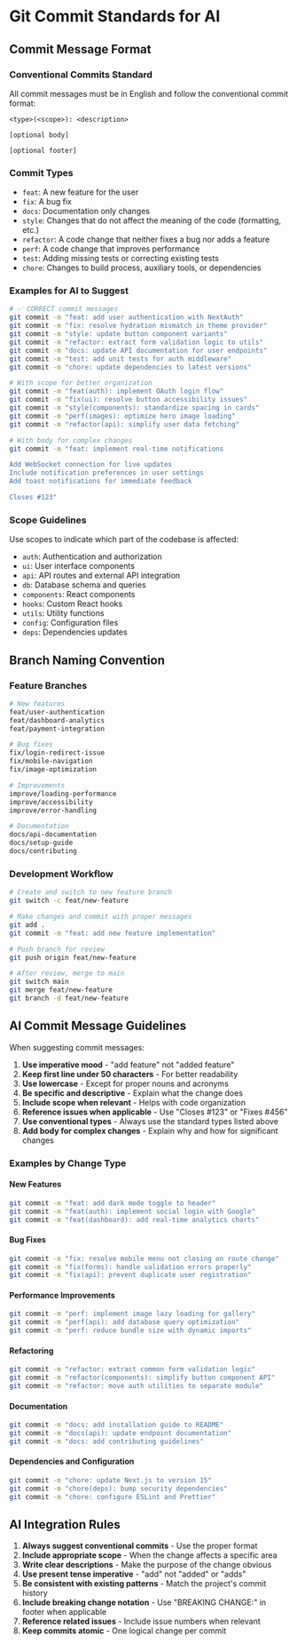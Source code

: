 # Git Commit Standards for AI

## Commit Message Format

### Conventional Commits Standard

All commit messages must be in English and follow the conventional commit format:

```
<type>(<scope>): <description>

[optional body]

[optional footer]
```

### Commit Types

- `feat`: A new feature for the user
- `fix`: A bug fix
- `docs`: Documentation only changes
- `style`: Changes that do not affect the meaning of the code (formatting, etc.)
- `refactor`: A code change that neither fixes a bug nor adds a feature
- `perf`: A code change that improves performance
- `test`: Adding missing tests or correcting existing tests
- `chore`: Changes to build process, auxiliary tools, or dependencies

### Examples for AI to Suggest

```bash
# ✅ CORRECT commit messages
git commit -m "feat: add user authentication with NextAuth"
git commit -m "fix: resolve hydration mismatch in theme provider"
git commit -m "style: update button component variants"
git commit -m "refactor: extract form validation logic to utils"
git commit -m "docs: update API documentation for user endpoints"
git commit -m "test: add unit tests for auth middleware"
git commit -m "chore: update dependencies to latest versions"

# With scope for better organization
git commit -m "feat(auth): implement OAuth login flow"
git commit -m "fix(ui): resolve button accessibility issues"
git commit -m "style(components): standardize spacing in cards"
git commit -m "perf(images): optimize hero image loading"
git commit -m "refactor(api): simplify user data fetching"

# With body for complex changes
git commit -m "feat: implement real-time notifications

Add WebSocket connection for live updates
Include notification preferences in user settings
Add toast notifications for immediate feedback

Closes #123"
```

### Scope Guidelines

Use scopes to indicate which part of the codebase is affected:

- `auth`: Authentication and authorization
- `ui`: User interface components
- `api`: API routes and external API integration
- `db`: Database schema and queries
- `components`: React components
- `hooks`: Custom React hooks
- `utils`: Utility functions
- `config`: Configuration files
- `deps`: Dependencies updates

## Branch Naming Convention

### Feature Branches

```bash
# New features
feat/user-authentication
feat/dashboard-analytics
feat/payment-integration

# Bug fixes
fix/login-redirect-issue
fix/mobile-navigation
fix/image-optimization

# Improvements
improve/loading-performance
improve/accessibility
improve/error-handling

# Documentation
docs/api-documentation
docs/setup-guide
docs/contributing
```

### Development Workflow

```bash
# Create and switch to new feature branch
git switch -c feat/new-feature

# Make changes and commit with proper messages
git add .
git commit -m "feat: add new feature implementation"

# Push branch for review
git push origin feat/new-feature

# After review, merge to main
git switch main
git merge feat/new-feature
git branch -d feat/new-feature
```

## AI Commit Message Guidelines

When suggesting commit messages:

1. **Use imperative mood** - "add feature" not "added feature"
2. **Keep first line under 50 characters** - For better readability
3. **Use lowercase** - Except for proper nouns and acronyms
4. **Be specific and descriptive** - Explain what the change does
5. **Include scope when relevant** - Helps with code organization
6. **Reference issues when applicable** - Use "Closes #123" or "Fixes #456"
7. **Use conventional types** - Always use the standard types listed above
8. **Add body for complex changes** - Explain why and how for significant changes

### Examples by Change Type

#### New Features

```bash
git commit -m "feat: add dark mode toggle to header"
git commit -m "feat(auth): implement social login with Google"
git commit -m "feat(dashboard): add real-time analytics charts"
```

#### Bug Fixes

```bash
git commit -m "fix: resolve mobile menu not closing on route change"
git commit -m "fix(forms): handle validation errors properly"
git commit -m "fix(api): prevent duplicate user registration"
```

#### Performance Improvements

```bash
git commit -m "perf: implement image lazy loading for gallery"
git commit -m "perf(api): add database query optimization"
git commit -m "perf: reduce bundle size with dynamic imports"
```

#### Refactoring

```bash
git commit -m "refactor: extract common form validation logic"
git commit -m "refactor(components): simplify button component API"
git commit -m "refactor: move auth utilities to separate module"
```

#### Documentation

```bash
git commit -m "docs: add installation guide to README"
git commit -m "docs(api): update endpoint documentation"
git commit -m "docs: add contributing guidelines"
```

#### Dependencies and Configuration

```bash
git commit -m "chore: update Next.js to version 15"
git commit -m "chore(deps): bump security dependencies"
git commit -m "chore: configure ESLint and Prettier"
```

## AI Integration Rules

1. **Always suggest conventional commits** - Use the proper format
2. **Include appropriate scope** - When the change affects a specific area
3. **Write clear descriptions** - Make the purpose of the change obvious
4. **Use present tense imperative** - "add" not "added" or "adds"
5. **Be consistent with existing patterns** - Match the project's commit history
6. **Include breaking change notation** - Use "BREAKING CHANGE:" in footer when applicable
7. **Reference related issues** - Include issue numbers when relevant
8. **Keep commits atomic** - One logical change per commit
